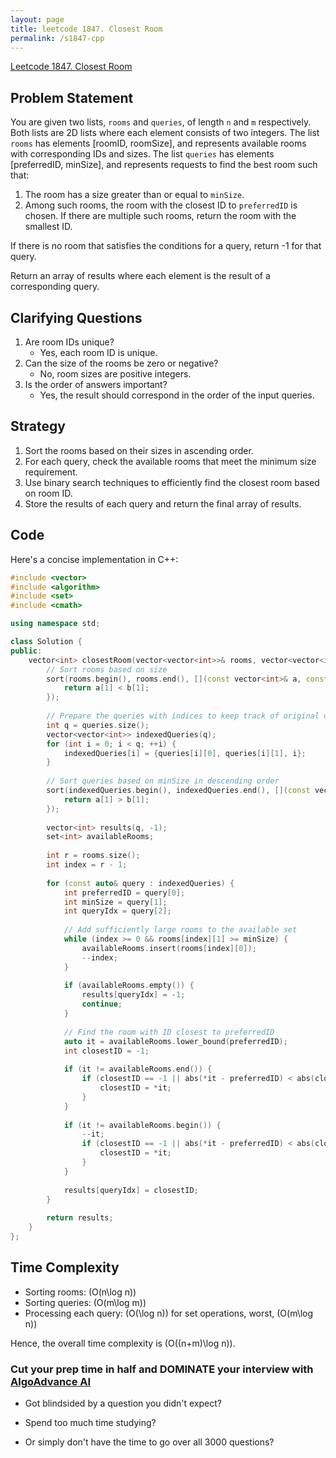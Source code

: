 ```yaml
---
layout: page
title: leetcode 1847. Closest Room
permalink: /s1847-cpp
---
```

[Leetcode 1847. Closest Room](https://algoadvance.github.io/algoadvance/l1847)
## Problem Statement
You are given two lists, `rooms` and `queries`, of length `n` and `m` respectively. Both lists are 2D lists where each element consists of two integers. The list `rooms` has elements [roomID, roomSize], and represents available rooms with corresponding IDs and sizes. The list `queries` has elements [preferredID, minSize], and represents requests to find the best room such that:
1. The room has a size greater than or equal to `minSize`.
2. Among such rooms, the room with the closest ID to `preferredID` is chosen. If there are multiple such rooms, return the room with the smallest ID.

If there is no room that satisfies the conditions for a query, return -1 for that query.

Return an array of results where each element is the result of a corresponding query.

## Clarifying Questions
1. Are room IDs unique?
   - Yes, each room ID is unique.
2. Can the size of the rooms be zero or negative?
   - No, room sizes are positive integers.
3. Is the order of answers important?
   - Yes, the result should correspond in the order of the input queries.

## Strategy
1. Sort the rooms based on their sizes in ascending order.
2. For each query, check the available rooms that meet the minimum size requirement.
3. Use binary search techniques to efficiently find the closest room based on room ID.
4. Store the results of each query and return the final array of results.

## Code
Here's a concise implementation in C++:

```cpp
#include <vector>
#include <algorithm>
#include <set>
#include <cmath>

using namespace std;

class Solution {
public:
    vector<int> closestRoom(vector<vector<int>>& rooms, vector<vector<int>>& queries) {
        // Sort rooms based on size
        sort(rooms.begin(), rooms.end(), [](const vector<int>& a, const vector<int>& b) {
            return a[1] < b[1];
        });
        
        // Prepare the queries with indices to keep track of original order
        int q = queries.size();
        vector<vector<int>> indexedQueries(q);
        for (int i = 0; i < q; ++i) {
            indexedQueries[i] = {queries[i][0], queries[i][1], i};
        }
        
        // Sort queries based on minSize in descending order
        sort(indexedQueries.begin(), indexedQueries.end(), [](const vector<int>& a, const vector<int>& b) {
            return a[1] > b[1];
        });
        
        vector<int> results(q, -1);
        set<int> availableRooms;
        
        int r = rooms.size();
        int index = r - 1;
        
        for (const auto& query : indexedQueries) {
            int preferredID = query[0];
            int minSize = query[1];
            int queryIdx = query[2];
            
            // Add sufficiently large rooms to the available set
            while (index >= 0 && rooms[index][1] >= minSize) {
                availableRooms.insert(rooms[index][0]);
                --index;
            }
            
            if (availableRooms.empty()) {
                results[queryIdx] = -1;
                continue;
            }
            
            // Find the room with ID closest to preferredID
            auto it = availableRooms.lower_bound(preferredID);
            int closestID = -1;
            
            if (it != availableRooms.end()) {
                if (closestID == -1 || abs(*it - preferredID) < abs(closestID - preferredID)) {
                    closestID = *it;
                }
            }
            
            if (it != availableRooms.begin()) {
                --it;
                if (closestID == -1 || abs(*it - preferredID) < abs(closestID - preferredID)) {
                    closestID = *it;
                }
            }
            
            results[queryIdx] = closestID;
        }
        
        return results;
    }
};
```

## Time Complexity
- Sorting rooms: \(O(n\log n)\)
- Sorting queries: \(O(m\log m)\)
- Processing each query: \(O(\log n)\) for set operations, worst, \(O(m\log n)\)

Hence, the overall time complexity is \(O((n+m)\log n)\).


### Cut your prep time in half and DOMINATE your interview with [AlgoAdvance AI](https://algoAdvance.com)

- Got blindsided by a question you didn't expect?

- Spend too much time studying?

- Or simply don't have the time to go over all 3000 questions?

